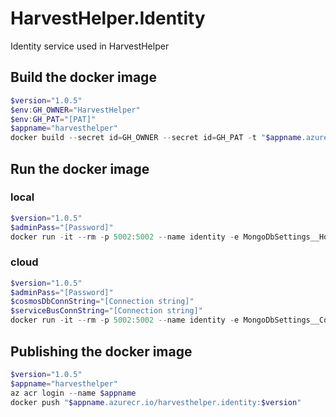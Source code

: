 # HarvestHelper.Identity

Identity service used in HarvestHelper


## Build the docker image
```powershell
$version="1.0.5"
$env:GH_OWNER="HarvestHelper"
$env:GH_PAT="[PAT]"
$appname="harvesthelper"
docker build --secret id=GH_OWNER --secret id=GH_PAT -t "$appname.azurecr.io/harvesthelper.identity:$version" .
```

## Run the docker image

### local
```powershell
$version="1.0.5"
$adminPass="[Password]"
docker run -it --rm -p 5002:5002 --name identity -e MongoDbSettings__Host=mongo -e RabbitMQSettings__Host=rabbitmq -e IdentitySettings__AdminUserPassword=$adminPass --network=harvesthelperinfra_default harvesthelper.identity:$version
```

### cloud
```powershell
$version="1.0.5"
$adminPass="[Password]"
$cosmosDbConnString="[Connection string]"
$serviceBusConnString="[Connection string]"
docker run -it --rm -p 5002:5002 --name identity -e MongoDbSettings__ConnectionString=$cosmosDbConnString -e ServiceBusSettings__ConnectionString=$serviceBusConnString -e ServiceSettings__MessageBroker="SERVICEBUS" -e IdentitySettings__AdminUserPassword=$adminPass harvesthelper.identity:$version
```

## Publishing the docker image
```powershell
$version="1.0.5"
$appname="harvesthelper"
az acr login --name $appname
docker push "$appname.azurecr.io/harvesthelper.identity:$version"
```